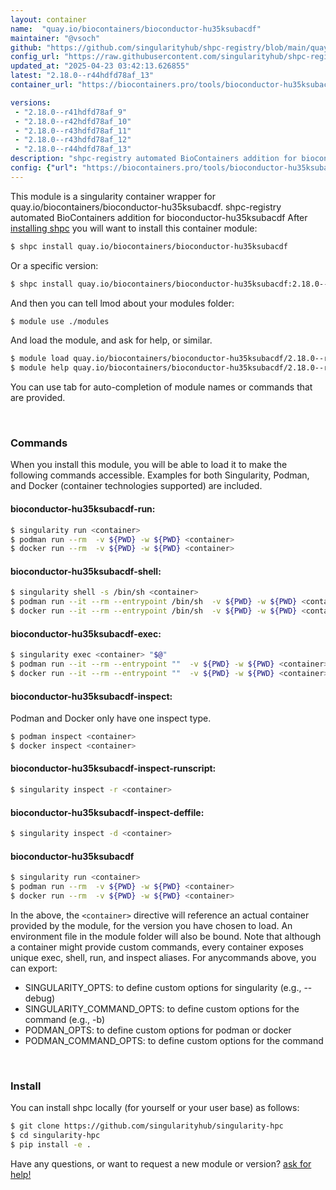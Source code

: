 ```yaml
---
layout: container
name:  "quay.io/biocontainers/bioconductor-hu35ksubacdf"
maintainer: "@vsoch"
github: "https://github.com/singularityhub/shpc-registry/blob/main/quay.io/biocontainers/bioconductor-hu35ksubacdf/container.yaml"
config_url: "https://raw.githubusercontent.com/singularityhub/shpc-registry/main/quay.io/biocontainers/bioconductor-hu35ksubacdf/container.yaml"
updated_at: "2025-04-23 03:42:13.626855"
latest: "2.18.0--r44hdfd78af_13"
container_url: "https://biocontainers.pro/tools/bioconductor-hu35ksubacdf"

versions:
 - "2.18.0--r41hdfd78af_9"
 - "2.18.0--r42hdfd78af_10"
 - "2.18.0--r43hdfd78af_11"
 - "2.18.0--r43hdfd78af_12"
 - "2.18.0--r44hdfd78af_13"
description: "shpc-registry automated BioContainers addition for bioconductor-hu35ksubacdf"
config: {"url": "https://biocontainers.pro/tools/bioconductor-hu35ksubacdf", "maintainer": "@vsoch", "description": "shpc-registry automated BioContainers addition for bioconductor-hu35ksubacdf", "latest": {"2.18.0--r44hdfd78af_13": "sha256:57426321db50f3668e63f93389812037fc21cde8885cc11f75c7ad455ec24720"}, "tags": {"2.18.0--r41hdfd78af_9": "sha256:b8f89e5eac24aadf0d62b121d99ac270c9ab5e40d179ce06f76dbb7154549be4", "2.18.0--r42hdfd78af_10": "sha256:4c9d169d92f3e9701d5883864158583ba594e09c2d41190ecf19f6d402416670", "2.18.0--r43hdfd78af_11": "sha256:d01dd2d204f5461fd977f88cfa0832b9080e93c0a967447478d5c5b6c74d5c7a", "2.18.0--r43hdfd78af_12": "sha256:8a9908933c84afd3e12dd029fdaa3ed817061b081f090433f15474f985184049", "2.18.0--r44hdfd78af_13": "sha256:57426321db50f3668e63f93389812037fc21cde8885cc11f75c7ad455ec24720"}, "docker": "quay.io/biocontainers/bioconductor-hu35ksubacdf"}
---
```


This module is a singularity container wrapper for quay.io/biocontainers/bioconductor-hu35ksubacdf.
shpc-registry automated BioContainers addition for bioconductor-hu35ksubacdf
After [installing shpc](#install) you will want to install this container module:


```bash
$ shpc install quay.io/biocontainers/bioconductor-hu35ksubacdf
```

Or a specific version:

```bash
$ shpc install quay.io/biocontainers/bioconductor-hu35ksubacdf:2.18.0--r44hdfd78af_13
```

And then you can tell lmod about your modules folder:

```bash
$ module use ./modules
```

And load the module, and ask for help, or similar.

```bash
$ module load quay.io/biocontainers/bioconductor-hu35ksubacdf/2.18.0--r44hdfd78af_13
$ module help quay.io/biocontainers/bioconductor-hu35ksubacdf/2.18.0--r44hdfd78af_13
```

You can use tab for auto-completion of module names or commands that are provided.

<br>

### Commands

When you install this module, you will be able to load it to make the following commands accessible.
Examples for both Singularity, Podman, and Docker (container technologies supported) are included.

#### bioconductor-hu35ksubacdf-run:

```bash
$ singularity run <container>
$ podman run --rm  -v ${PWD} -w ${PWD} <container>
$ docker run --rm  -v ${PWD} -w ${PWD} <container>
```

#### bioconductor-hu35ksubacdf-shell:

```bash
$ singularity shell -s /bin/sh <container>
$ podman run --it --rm --entrypoint /bin/sh  -v ${PWD} -w ${PWD} <container>
$ docker run --it --rm --entrypoint /bin/sh  -v ${PWD} -w ${PWD} <container>
```

#### bioconductor-hu35ksubacdf-exec:

```bash
$ singularity exec <container> "$@"
$ podman run --it --rm --entrypoint ""  -v ${PWD} -w ${PWD} <container> "$@"
$ docker run --it --rm --entrypoint ""  -v ${PWD} -w ${PWD} <container> "$@"
```

#### bioconductor-hu35ksubacdf-inspect:

Podman and Docker only have one inspect type.

```bash
$ podman inspect <container>
$ docker inspect <container>
```

#### bioconductor-hu35ksubacdf-inspect-runscript:

```bash
$ singularity inspect -r <container>
```

#### bioconductor-hu35ksubacdf-inspect-deffile:

```bash
$ singularity inspect -d <container>
```



#### bioconductor-hu35ksubacdf

```bash
$ singularity run <container>
$ podman run --rm  -v ${PWD} -w ${PWD} <container>
$ docker run --rm  -v ${PWD} -w ${PWD} <container>
```


In the above, the `<container>` directive will reference an actual container provided
by the module, for the version you have chosen to load. An environment file in the
module folder will also be bound. Note that although a container
might provide custom commands, every container exposes unique exec, shell, run, and
inspect aliases. For anycommands above, you can export:

 - SINGULARITY_OPTS: to define custom options for singularity (e.g., --debug)
 - SINGULARITY_COMMAND_OPTS: to define custom options for the command (e.g., -b)
 - PODMAN_OPTS: to define custom options for podman or docker
 - PODMAN_COMMAND_OPTS: to define custom options for the command

<br>

### Install

You can install shpc locally (for yourself or your user base) as follows:

```bash
$ git clone https://github.com/singularityhub/singularity-hpc
$ cd singularity-hpc
$ pip install -e .
```

Have any questions, or want to request a new module or version? [ask for help!](https://github.com/singularityhub/singularity-hpc/issues)